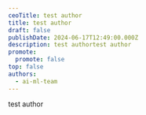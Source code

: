 ```yaml
---
ceoTitle: test author
title: test author
draft: false
publishDate: 2024-06-17T12:49:00.000Z
description: test authortest author
promote:
  promote: false
top: false
authors:
  - ai-ml-team
---
```

test author
